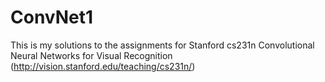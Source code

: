 # ConvNet1

This is my solutions to the assignments for Stanford cs231n Convolutional Neural Networks for Visual Recognition (http://vision.stanford.edu/teaching/cs231n/)

